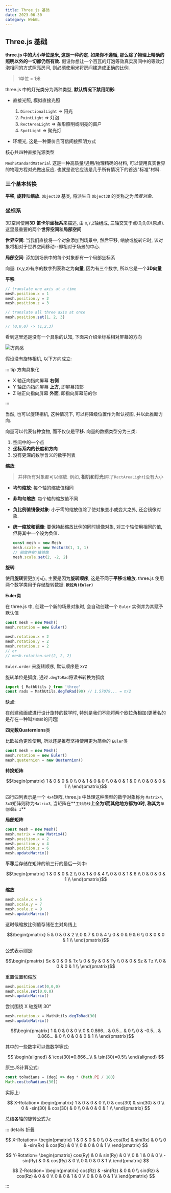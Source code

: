 ```yaml
---
title: Three.js 基础
date: 2023-06-30
category: WebGL
---
```


## Three.js 基础

**three.js 中的大小单位是米, 这是一种约定. 如果你不遵循, 那么除了物理上精确的照明以外的一切都仍然有效.** 假设你想让一个百瓦的灯泡等效真实房间中的等效灯泡相同的方式照亮房间, 则必须使用米将房间建造成正确的比例.

> 1单位 = 1米

three.js 中的灯光类分为两种类型, **默认情况下禁用阴影**:

- 直接光照, 模拟直接光照
  
  1. `DirectionalLight` => 阳光
  2. `PointLight` => 灯泡
  3. `RectAreaLight` => 条形照明或明亮的窗户
  4. `SpotLight` => 聚光灯
  
- 环境光, 这是一种廉价且可信间接照明方式

核心共四种直接光源类型


`MeshStandardMaterial` 这是一种高质量/通用/物理精确的材料, 可以使用真实世界的物理方程对光做出反应. 也就是说它应该是几乎所有情况下的首选"标准"材料.

### 三个基本转换

**平移**, **旋转**和**缩放**. `Object3D` 基类, 将派生自 `Object3D` 的类称之为*场景对象*.

### 坐标系

3D空间使用**3D 笛卡尔坐标系**来描述, 由 `X`,`Y`,`Z`轴组成, 三轴交叉于点(0,0,0)(原点). 这里最重要的两个**世界空间**和**局部空间**

**世界空间**: 当我们直接将一个对象添加到场景中, 然后平移, 缩放或旋转它时, 该对象将相对于世界空间移动--即相对于场景的中心.

**局部空间**: 添加到场景中的每个对象都有一个局部坐标系

向量: (x,y,z)有序的数字列表称之为**向量**, 因为有三个数字, 所以它是一个**3D向量**

**平移**:

```js
// translate one axis at a time
mesh.position.x = 1
mesh.position.y = 2
mesh.position.z = 3

// translate all three axis at once
mesh.position.set(1, 2, 3)

// (0,0,0) -> (1,2,3)
```

看到这里还是没有一个具象的认知, 下面来介绍坐标系相对屏幕的方向

![方向感](/images/WebGL/coordinate_system.svg)

假设没有旋转相机, 以下方向成立:

::: tip 方向具象化

- X 轴正向指向屏幕 **右侧**
- Y 轴正向指向屏幕 **上方**, 即屏幕顶部
- Z 轴正向指向屏幕 **外面**, 即指向屏幕前的你

:::

当然, 也可以旋转相机, 这种情况下, 可以将降级位置作为默认视图, 并以此推断方向.

向量可以代表各种食物, 而不仅仅是平移. 向量的数据类型分为三类:

1. 空间中的一个点
2. **坐标系内的长度和方向**
3. 没有更深的数学含义的数字列表

**缩放**:

> 并非所有对象都可以缩放. 例如, **相机和灯光**(除了`RectAreaLight`)没有大小

- **均匀缩放**: 每个轴的缩放值相同

- **非均匀缩放**: 每个轴的缩放值不同

- **负比例值镜像对象**: 小于零的缩放值除了使对象变小或变大之外, 还会镜像对象.

- **统一缩放和镜像**: 要保持起缩放比例的同时镜像对象, 对三个轴使用相同的值, 但将其中一个设为负值.

  ```js
  const mesh = new Mesh
  mesh.scale = new Vector3(1, 1, 1)
  // 缩放并在Y轴镜像
  mesh.scale.set(2, -2, 2)
  ```

**旋转**:

使用**旋转**要更加小心, 主要是因为**旋转顺序**, 这是不同于**平移**或**缩放**. three.js 使用两个数学类用于存储旋转数据. **`欧拉角(Euler)`**

**Euler**类

在 three.js 中, 创建一个新的场景对象时, 会自动创建一个 `Euler` 实例并为其赋予默认值

```js
const mesh = new Mesh()
mesh.rotation = new Euler()

mesh.rotation.x = 2
mesh.rotation.y = 2
mesh.rotation.z = 2
// or
// mesh.rotation.set(2, 2, 2)
```

`Euler.order` 来旋转顺序, 默认顺序是 `XYZ`

旋转单位是弧度, 通过`.degToRad`将读书转换为弧度

```js
import { MathUtils } from 'three'
const rads = MathUtils.degToRad(90) // 1.57079... = π/2
```

缺点:

在创建动画或进行设计旋转的数学时, 特别是我们不能将两个欧拉角相加(更著名的是存在一种叫`万向锁`的问题)

**四元数Quaternions**类

比欧拉角更难使用, 所以还是推荐坚持使用更为简单的 `Euler`类

```js
const mesh = new Mesh()
mesh.rotation = new Euler()
mesh.quaternion = new Quaternion()
```

**转换矩阵**

<!-- 
  在markdown中表示矩阵
:https://zhuanlan.zhihu.com/p/269245898

  pmatrix：小括号边框
  bmatrix：中括号边框
  Bmatrix：大括号边框
  vmatrix：单竖线边框
  Vmatrix：双竖线边框
 -->

$$\begin{pmatrix}
1 & 0 & 0 & 0 \\
0 & 1 & 0 & 0 \\
0 & 0 & 1 & 0 \\
0 & 0 & 0 & 1 \\
\end{pmatrix}$$

四行四列表示是一个 `4x4`矩阵, three.js 中处理这种类型的数学对象称为 `Matrix4`, `3x3`矩阵则称为`Matrix3`, 当矩阵在**`主对角线`**上全为1而其他地方都为0时, 称其为**`单位矩阵 I`**

**局部矩阵**

```js
const mesh = new Mesh()
mesh.matrix = new Matrix4()
mesh.position.x = 2
mesh.position.y = 4
mesh.position.z = 6
mesh.updateMatrix()
```
**平移**后存储在矩阵的前三行的最后一列中:

$$\begin{pmatrix}
1 & 0 & 0 & 2 \\
0 & 1 & 0 & 4 \\
0 & 0 & 1 & 6 \\
0 & 0 & 0 & 1 \\
\end{pmatrix}$$

**缩放**

```js
mesh.scale.x = 5
mesh.scale.y = 7
mesh.scale.z = 9
mesh.updateMatrix()
```

这时候缩放比例值存储在主对角线上

$$\begin{pmatrix}
5 & 0 & 0 & 2 \\
0 & 7 & 0 & 4 \\
0 & 0 & 9 & 6 \\
0 & 0 & 0 & 1 \\
\end{pmatrix}$$

公式表示则是:

$$\begin{pmatrix}
Sx & 0 & 0 & Tx \\
0 & Sy & 0 & Ty \\
0 & 0 & Sz & Tz \\
0 & 0 & 0 & 1 \\
\end{pmatrix}$$

重置位置和缩放

```js
mesh.position.set(0,0,0)
mesh.scale.set(0,0,0)
mesh.updateMatrix()
```

尝试围绕 X 轴旋转 30°

```js
mesh.rotation.x = MathUtils.degToRad(30)
mesh.updateMatrix()
```

$$\begin{pmatrix}
1 & 0 & 0 & 0 \\
0 & 0.866... & 0.5... & 0 \\
0 & -0.5... & 0.866... & 0 \\
0 & 0 & 0 & 1 \\
\end{pmatrix}$$

其中的一些数字可以做数学等式:

$$
\begin{aligned}
& \cos(30)=0.866...\\
& \sin(30)=0.5\\
\end{aligned}
$$

原生JS计算公式:

```js
const toRadians = (deg) => deg * (Math.PI / 180)
Math.cos(toRadians(30)) 
```

实际上:

$$
X-Rotation=
\begin{pmatrix}
1 & 0 & 0 & 0 \\
0 & cos(30) & sin(30) & 0 \\
0 & -sin(30) & cos(30) & 0 \\
0 & 0 & 0 & 1 \\
\end{pmatrix}
$$

总结各轴的旋转公式为:

::: details 折叠

$$
X-Rotation=
\begin{pmatrix}
1 & 0 & 0 & 0 \\
0 & cos(Rx) & sin(Rx) & 0 \\
0 & -sin(Rx) & cos(Rx) & 0 \\
0 & 0 & 0 & 1 \\
\end{pmatrix}
$$

$$
Y-Rotation=
\begin{pmatrix}
cos(Ry) & 0 & sin(Ry) & 0 \\
0 & 1 & 0 & 0 \\
-sin(Ry) & 0 & cos(Ry) & 0 \\
0 & 0 & 0 & 1 \\
\end{pmatrix}
$$

$$
Z-Rotation=
\begin{pmatrix}
cos(Rz) & -sin(Rz) & 0 & 0 \\
sin(Rz) & cos(Rz) & 0 & 0 \\
0 & 0 & 1 & 0 \\
0 & 0 & 0 & 1 \\
\end{pmatrix}
$$

:::

<!-- TODO: Vuepress 支持数学公式 -->

